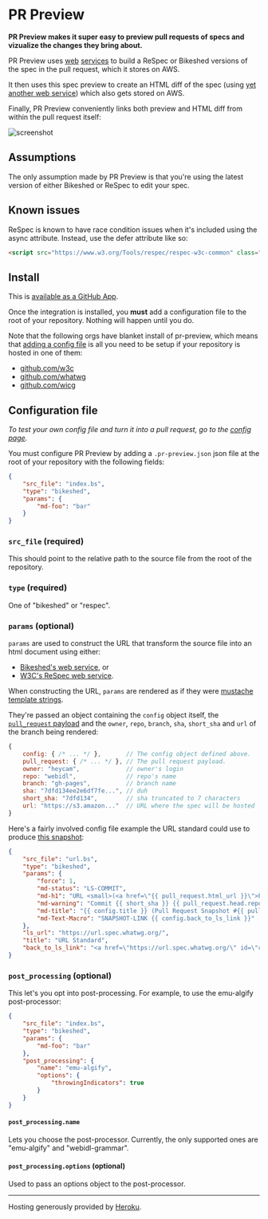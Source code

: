 # PR Preview

**PR Preview makes it super easy to preview pull requests of specs and vizualize the changes they bring about.**

PR Preview uses [web](https://labs.w3.org/spec-generator/) [services](https://api.csswg.org/bikeshed/)
to build a ReSpec or Bikeshed versions of the spec in the pull request,
which it stores on AWS.

It then uses this spec preview to create an HTML diff of the spec
(using [yet another web service](https://services.w3.org/htmldiff))
which also gets stored on AWS.

Finally, PR Preview conveniently links both preview and HTML diff from within the pull request itself:

![screenshot](/images/screenshot-1.jpg)

## Assumptions

The only assumption made by PR Preview is that you're using
the latest version of either Bikeshed or ReSpec to edit your spec.

## Known issues

ReSpec is known to have race condition issues when it's included using the async attribute.
Instead, use the defer attribute like so:

```html
<script src="https://www.w3.org/Tools/respec/respec-w3c-common" class="remove" defer></script>
```

## Install

This is [available as a GitHub App](https://github.com/apps/pr-preview).

Once the integration is installed,
you **must** add a configuration file to the root of your repository.
Nothing will happen until you do.

Note that the following orgs have blanket install of pr-preview,
which means that [adding a config file](https://tobie.github.io/pr-preview/config.html)
is all you need to be setup if your repository is hosted in one of them:

* [github.com/w3c](https://github.com/w3c/)
* [github.com/whatwg](https://github.com/whatwg/)
* [github.com/wicg](https://github.com/wicg/)

## Configuration file

_To test your own config file and turn it into a pull request,
go to the [config page](https://tobie.github.io/pr-preview/config.html)._

You must configure PR Preview by adding a
`.pr-preview.json` json file at the root of your repository
with the following fields:

```json
{
    "src_file": "index.bs",
    "type": "bikeshed",
    "params": {
        "md-foo": "bar"
    }
}
```

### `src_file` (required)

This should point to the relative path to the source file from the root of the repository.

### `type` (required)

One of "bikeshed" or "respec".

### `params` (optional)

`params` are used to construct the URL that transform the source file into an html document
using either:

* [Bikeshed's web service](https://api.csswg.org/bikeshed/), or
* [W3C's ReSpec web service](https://github.com/w3c/spec-generator).

When constructing the URL, `params` are rendered as if they were [mustache template strings](https://github.com/janl/mustache.js#mustachejs---logic-less-mustache-templates-with-javascript).

They're passed an object containing the `config` object itself,
the [`pull_request` payload](https://developer.github.com/v3/pulls/#get-a-single-pull-request)
and the `owner`, `repo`, `branch`, `sha`, `short_sha` and `url` of the branch being rendered:

```js
{
    config: { /* ... */ },       // The config object defined above.
    pull_request: { /* ... */ }, // The pull request payload.
    owner: "heycam",             // owner's login
    repo: "webidl",              // repo's name
    branch: "gh-pages",          // branch name
    sha: "7dfd134ee2e6df7fe...", // duh
    short_sha: "7dfd134",        // sha truncated to 7 characters
    url: "https://s3.amazon..."  // URL where the spec will be hosted
}
```

Here's a fairly involved config file example the URL standard could use
to produce [this snapshot](https://api.csswg.org/bikeshed/?url=https%3A%2F%2Fraw.githubusercontent.com%2Fwatilde%2Furl%2Fb46bf404569eece5597067e89749620faf0ea320%2Furl.bs&force=1&md-status=LS-COMMIT&md-h1=URL%20%3Csmall%3E(%3Ca%20href%3D%22https%3A%2F%2Fgithub.com%2Fwhatwg%2Furl%2Fpull%2F234%22%3EPR%20%23234%3C%2Fa%3E)%3C%2Fsmall%3E&md-warning=Commit%20b46bf40%20https%3A%2F%2Fgithub.com%2Fwatilde%2Furl%2Fcommit%2Fb46bf404569eece5597067e89749620faf0ea320%20replaced%20by%20https%3A%2F%2Furl.spec.whatwg.org%2F&md-title=URL%20Standard%20(Pull%20Request%20Snapshot%20%23234)&md-Text-Macro=SNAPSHOT-LINK%20%3Ca%20href%3D%22https%3A%2F%2Furl.spec.whatwg.org%2F%22%20id%3D%22commit-snapshot-link%22%3EGo%20to%20the%20living%20standard%3C%2Fa%3E):

```json
{
    "src_file": "url.bs",
    "type": "bikeshed",
    "params": {
        "force": 1,
        "md-status": "LS-COMMIT",
        "md-h1": "URL <small>(<a href=\"{{ pull_request.html_url }}\">PR #{{ pull_request.number }}</a>)</small>",
        "md-warning": "Commit {{ short_sha }} {{ pull_request.head.repo.html_url }}/commit/{{ sha }} replaced by {{ config.ls_url }}",
        "md-title": "{{ config.title }} (Pull Request Snapshot #{{ pull_request.number }})",
        "md-Text-Macro": "SNAPSHOT-LINK {{ config.back_to_ls_link }}"
    },
    "ls_url": "https://url.spec.whatwg.org/",
    "title": "URL Standard",
    "back_to_ls_link": "<a href=\"https://url.spec.whatwg.org/\" id=\"commit-snapshot-link\">Go to the living standard</a>"
}
```

### `post_processing` (optional)

This let's you opt into post-processing. For example, to use the emu-algify post-processor:

```json
{
    "src_file": "index.bs",
    "type": "bikeshed",
    "params": {
        "md-foo": "bar"
    },
    "post_processing": {
        "name": "emu-algify",
        "options": {
            "throwingIndicators": true
        }
    }
}
```

#### `post_processing.name`

Lets you choose the post-processor.
Currently, the only supported ones are "emu-algify" and "webidl-grammar".

#### `post_processing.options` (optional)

Used to pass an options object to the post-processor.

***

Hosting generously provided by <a href="https://www.heroku.com/home">Heroku</a>.
